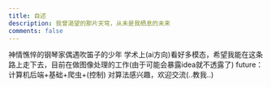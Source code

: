 ```yaml
---
title: 自述
description: 我曾渴望的那片天穹，从未是我栖息的未来
comments: false
---
```


神情憔悴的钢琴家偶遇吹笛子的少年
学术上(ai方向)看好多模态，希望我能在这条路上走下去，目前在做图像处理的工作(由于可能会暴露idea就不透露了)
future：计算机后端+基础+爬虫+(控制)
对算法感兴趣，欢迎交流(..教我..)
